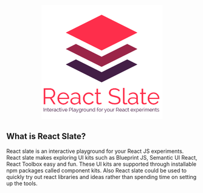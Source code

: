 <h3 align="center">
  <img src="./docs/assets/ReactSlateLogo.png" alt="Atmo" height="300">
</h3>

## What is React Slate?
React slate is an interactive playground for your React JS experiments. React slate makes exploring
UI kits such as Blueprint JS, Semantic UI React, React Toolbox easy and fun. These UI kits are supported
through installable npm packages called component kits. Also React slate could be used to quickly try out
react libraries and ideas rather than spending time on setting up the tools.
